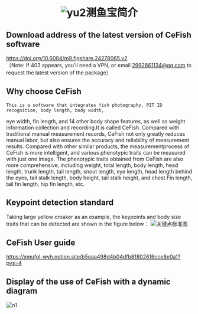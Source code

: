 # <p align="center">![yu2](https://github.com/miaomiaoge/CeFish/assets/43084054/29e05213-f44f-4e2d-9e51-7cca4024a54a)测鱼宝简介 </p>
## Download address of the latest version of CeFish software
https://doi.org/10.6084/m9.figshare.24278065.v2  
（Note: If 403 appears, you'll need a VPN, or email 2992861134@qq.com to request the latest version of the package）
## Why choose CeFish
    This is a software that integrates fish photography, PIT ID recognition, body length, body width,
eye width, fin length, and 14 other body shape features, as well as weight information collection
and recording.It is called CeFish. Compared with traditional manual measurement records, CeFish not
only greatly reduces manual labor, but also ensures the accuracy and reliability of measurement results. 
Compared with other similar products, the measurementprocess of CeFish is more intelligent, and various 
phenotypic traits can be measured with just one image. The phenotypic traits obtained from CeFish are 
also more comprehensive, including weight, total length, body length, head length, trunk length, tail
length, snout length, eye length, head length behind the eyes, tail stalk length, body height, tail 
stalk height, and chest Fin length, tail fin length, hip fin length, etc.
##  Keypoint detection standard
Taking large yellow croaker as an example, the keypoints and body size traits that can be detected are shown in the figure below：
![关键点标准图](https://github.com/miaomiaoge/CeFish/assets/43084054/e65d7965-0400-4525-8b31-435e6606b8fa)
## CeFish User guide
https://xmufgl-wyh.notion.site/b5eaa498d4b04dfb81802616cce8e0a1?pvs=4
## Display of the use of CeFish with a dynamic diagram
![n1](https://github.com/miaomiaoge/CeFish/assets/43084054/ac2fb211-12e9-4551-bc4a-f84f8d0c4cb1)
